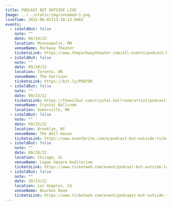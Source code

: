 ```yaml
---
title: PODCAST BUT OUTSIDE LIVE
Image: ../../static/img/unnamed-1.png
liveTime: 2022-08-01T13:38:13.896Z
events:
  - isSoldOut: false
    note: ""
    date: 08/19/22
    location: Minneapolis, MN
    venueName: Parkway Theater
    ticketsLink: https://www.theparkwaytheater.com/all-events/podcast-but-outside
  - isSoldOut: false
    note: ""
    date: 09/20/22
    location: Toronto, ON
    venueName: The Garrison
    ticketsLink: https://bit.ly/PODTOR
  - isSoldOut: false
    note: ""
    date: 09/23/22
    ticketsLink: https://thewilbur.com/crystal-ballroom/artist/podcast-but-outside/
    venueName: Crystal Ballroom
    location: Somerville, MA
  - isSoldOut: false
    note: ""
    date: 09/25/22
    location: Brooklyn, NY
    venueName: The Bell House
    ticketsLink: https://www.eventbrite.com/e/podcast-but-outside-tickets-393221063787
  - isSoldOut: false
    note: ""
    date: 09/28/22
    location: Chicago, IL
    venueName: Logan Square Auditorium
    ticketsLink: https://www.ticketweb.com/event/podcast-but-outside-logan-square-auditorium-tickets/12352765?pl=kickstand
  - isSoldOut: false
    note: ""
    date: 10/13/22
    location: Los Angeles, CA
    venueName: Bourbon Room
    ticketsLink: https://www.ticketweb.com/event/podcaqst-but-outside-the-bourbon-room-tickets/12352745?pl=BourbonRoom
---
```

